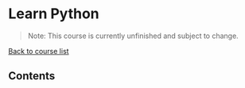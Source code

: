 # Learn Python

> Note: This course is currently unfinished and subject to change.

[Back to course list](../README.md)

## Contents
